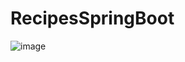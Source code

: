 # RecipesSpringBoot

![image](https://user-images.githubusercontent.com/80157748/183294577-bd21728c-447e-4068-8a54-858c2a38aad8.png)

